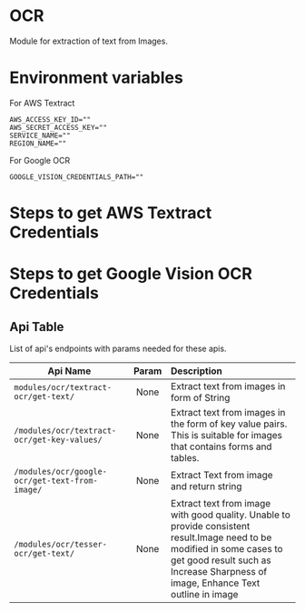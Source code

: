 # OCR

Module for extraction of text from Images.



# Environment variables

For AWS Textract
```
AWS_ACCESS_KEY_ID=""
AWS_SECRET_ACCESS_KEY=""
SERVICE_NAME=""
REGION_NAME=""
```

For Google OCR
```
GOOGLE_VISION_CREDENTIALS_PATH=""
```

# Steps to get AWS Textract Credentials

> 

# Steps to get Google Vision OCR Credentials
> 


## Api Table
List of api's endpoints with params needed for these apis.

| Api Name                                       | Param | Description                                                                                                                                                                                                  |
|------------------------------------------------|:-----:|:-------------------------------------------------------------------------------------------------------------------------------------------------------------------------------------------------------------|
| `modules/ocr/textract-ocr/get-text/ `          | None  | Extract text from images in form of String                                                                                                                                                                   |
| `/modules/ocr/textract-ocr/get-key-values/`    | None  | Extract text from images in the form of key value pairs. This is suitable for images that contains forms and tables.                                                                                         |
| `/modules/ocr/google-ocr/get-text-from-image/` | None  | Extract Text from image and return string                                                                                                                                                                    |
| `/modules/ocr/tesser-ocr/get-text/`            | None  | Extract text from image with good quality. Unable to provide consistent result.Image need to be modified in some cases to get good result such as Increase Sharpness of image, Enhance Text outline in image |